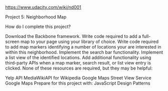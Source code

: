 https://www.udacity.com/wiki/nd001

Project 5: Neighborhood Map

How do I complete this project?

Download the Backbone framework.
Write code required to add a full-screen map to your page using your library of choice.
Write code required to add map markers identifying a number of locations your are interested in within this neighborhood.
Implement the search bar functionality.
Implement a list view of the identified locations.
Add additional functionality using third-party APIs when a map marker, search result, or list view entry is clicked.
None of these resources are required, but they may be helpful:

Yelp API
MediaWikiAPI for Wikipedia
Google Maps Street View Service
Google Maps
Prepare for this project with: JavaScript Design Patterns
